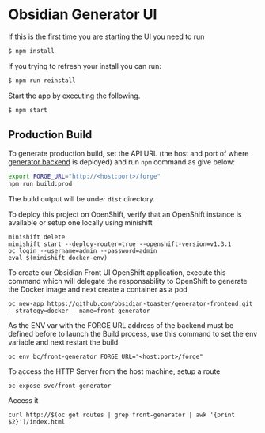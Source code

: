 Obsidian Generator UI
=====================

If this is the first time you are starting the UI you need to run

```bash
$ npm install
```

If you trying to refresh your install you can run:

```bash
$ npm run reinstall
```

Start the app by executing the following.

```bash
$ npm start
```

## Production Build

To generate production build, set the API URL (the host and port of where
[generator backend](https://github.com/obsidian-toaster/generator-backend) is deployed)
and run `npm` command as give below:

```bash
export FORGE_URL="http://<host:port>/forge"
npm run build:prod
```

The build output will be under `dist` directory.

To deploy this project on OpenShift, verify that an OpenShift instance is available or setup one locally
using minishift

```
minishift delete
minishift start --deploy-router=true --openshift-version=v1.3.1
oc login --username=admin --password=admin
eval $(minishift docker-env)
```

To create our Obsidian Front UI OpenShift application, execute this command
which will delegate the responsability to OpenShift to generate the Docker image
and next create a container as a pod

```
oc new-app https://github.com/obsidian-toaster/generator-frontend.git --strategy=docker --name=front-generator
```

As the ENV var with the FORGE URL address of the backend must be defined before to launch the Build process, use this command to set the env variable and next restart the build

```
oc env bc/front-generator FORGE_URL="<host:port>/forge"
```

To access the HTTP Server from the host machine, setup a route

```
oc expose svc/front-generator
```

Access it

```
curl http://$(oc get routes | grep front-generator | awk '{print $2}')/index.html
```
